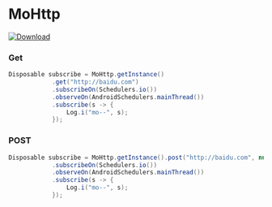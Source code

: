 # MoHttp
[ ![Download](https://api.bintray.com/packages/linmo789/MoUtils/MoHttp/images/download.svg) ](https://bintray.com/linmo789/MoUtils/MoHttp/_latestVersion)

### Get

```java
Disposable subscribe = MoHttp.getInstance()
            .get("http://baidu.com")
            .subscribeOn(Schedulers.io())
            .observeOn(AndroidSchedulers.mainThread())
            .subscribe(s -> {
                Log.i("mo--", s);
            });
```


### POST

```java
Disposable subscribe = MoHttp.getInstance().post("http://baidu.com", null)
            .subscribeOn(Schedulers.io())
            .observeOn(AndroidSchedulers.mainThread())
            .subscribe(s -> {
                Log.i("mo--", s);
            });
```